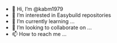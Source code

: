 - 👋 Hi, I’m @kabm1979
- 👀 I’m interested in Easybuild repositories
- 🌱 I’m currently learning ...
- 💞️ I’m looking to collaborate on ...
- 📫 How to reach me ...

<!---
kabm1979/kabm1979 is a ✨ special ✨ repository because its `README.md` (this file) appears on your GitHub profile.
You can click the Preview link to take a look at your changes.
--->
